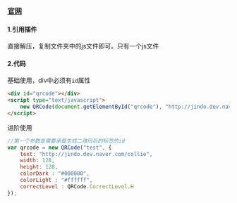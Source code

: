 ### [官网](http://davidshimjs.github.io/qrcodejs/)

#### 1.引用插件

直接解压，复制文件夹中的js文件即可。只有一个js文件

#### 2.代码

基础使用，div中必须有`id`属性

```html
<div id="qrcode"></div>
<script type="text/javascript">
	new QRCode(document.getElementById("qrcode"), "http://jindo.dev.naver.com/collie");
</script>
```

进阶使用

```js
//第一个参数是需要承载生成二维码后的标签的id
var qrcode = new QRCode("test", {
    text: "http://jindo.dev.naver.com/collie",
    width: 128,
    height: 128,
    colorDark : "#000000",
    colorLight : "#ffffff",
    correctLevel : QRCode.CorrectLevel.H
});
```

